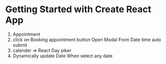 # Getting Started with Create React App

1. Appointment 
2. click on Booking appointment button Open Modal From Date time auto submit
3. calender => React Day piker
4. Dynamically update Date When select any date
